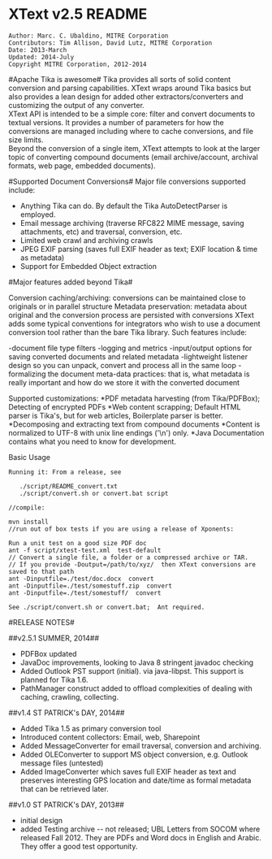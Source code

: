 XText v2.5 README
=================

    Author: Marc. C. Ubaldino, MITRE Corporation
    Contributors: Tim Allison, David Lutz, MITRE Corporation
    Date: 2013-March
    Updated: 2014-July
    Copyright MITRE Corporation, 2012-2014

#Apache Tika is awesome#
Tika  provides all sorts of solid content conversion and parsing capabilities.  XText wraps around Tika basics but 
also provides a lean design for added other extractors/converters and customizing the output of any converter.   
XText API is intended to be a simple core:  filter and convert documents to textual versions.   It provides a 
number of parameters for how the conversions are managed including where to cache conversions, and file size limits.  
Beyond the conversion of a single item, XText attempts to look at the larger topic of converting compound 
documents (email archive/account, archival formats, web page, embedded documents).

#Supported Document Conversions#
Major file conversions supported include:
* Anything Tika can do. By default the Tika AutoDetectParser is employed.
* Email message archiving (traverse RFC822 MIME message, saving attachments, etc) and traversal, conversion, etc.
* Limited web crawl and archiving crawls
* JPEG EXIF parsing (saves full EXIF header as text; EXIF location & time as metadata)
* Support for Embedded Object extraction

#Major features added beyond Tika#

Conversion caching/archiving: conversions can be maintained close to originals or in parallel structure
Metadata preservation: metadata about original and the conversion process are persisted with conversions
XText adds some typical conventions for integrators who wish to use a document conversion tool rather than the 
bare Tika library.   Such features include:

-document file type filters
-logging and metrics
-input/output options for saving converted documents and related metadata
-lightweight listener design so you can unpack, convert and process all in the same loop
-formalizing the document meta-data practices: that is, what metadata is really important and how do we store it with the converted document


Supported customizations:
*PDF metadata harvesting (from Tika/PDFBox);  Detecting of encrypted PDFs
*Web content scrapping;  Default HTML parser is Tika's, but for web articles, Boilerplate parser is better.
*Decomposing and extracting text from compound documents
*Content is normalized to UTF-8 with unix line endings ('\n') only.
*Java Documentation contains what you need to know for development.

Basic Usage

    Running it: From a release, see

       ./script/README_convert.txt
       ./script/convert.sh or convert.bat script

    //compile:
    
    mvn install
    //run out of box tests if you are using a release of Xponents:

    Run a unit test on a good size PDF doc
    ant -f script/xtest-test.xml  test-default
    // Convert a single file, a folder or a compressed archive or TAR.
    // If you provide -Doutput=/path/to/xyz/  then XText conversions are saved to that path
    ant -Dinputfile=./test/doc.docx  convert 
    ant -Dinputfile=./test/somestuff.zip  convert 
    ant -Dinputfile=./test/somestuff/  convert

    See ./script/convert.sh or convert.bat;  Ant required.
  

#RELEASE NOTES#


##v2.5.1  SUMMER, 2014##
- PDFBox updated
- JavaDoc improvements, looking to Java 8 stringent javadoc checking
- Added Outlook PST support (initial). via java-libpst.  This support is planned for Tika 1.6.
- PathManager construct added to offload complexities of dealing with caching, crawling, collecting.

##v1.4  ST PATRICK's DAY, 2014##

- Added Tika 1.5 as primary conversion tool
- Introduced content collectors: Email, web, Sharepoint
- Added MessageConverter for email traversal, conversion and archiving. 
- Added OLEConverter to support MS object conversion, e.g. Outlook message files (untested)
- Added ImageConverter which saves full EXIF header as text and preserves interesting GPS location and date/time as formal metadata that can be retrieved later.

##v1.0  ST PATRICK's  DAY, 2013##
- initial design
- added Testing archive -- not released;  UBL Letters from SOCOM where released Fall 2012.  They are PDFs and Word docs in English and Arabic.  They offer a good test opportunity.


